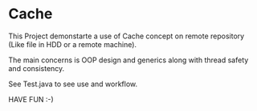 # Cache

This Project demonstarte a use of Cache concept on remote repository (Like file in HDD or a remote machine).

The main concerns is OOP design and generics along with thread safety and consistency.

See Test.java to see use and workflow.

HAVE FUN :-)
